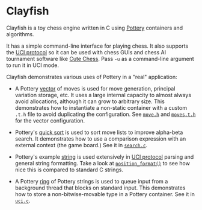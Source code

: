 # Clayfish

Clayfish is a toy chess engine written in C using [Pottery](../../..) containers and algorithms.

It has a simple command-line interface for playing chess. It also supports the [UCI protocol](https://www.chessprogramming.org/UCI) so it can be used with chess GUIs and chess AI tournament software like [Cute Chess](https://cutechess.com/). Pass `-u` as a command-line argument to run it in UCI mode.

Clayfish demonstrates various uses of Pottery in a "real" application:

- A Pottery [vector](../../../include/pottery/vector/) of moves is used for move generation, principal variation storage, etc. It uses a large internal capacity to almost always avoid allocations, although it can grow to arbitrary size. This demonstrates how to instantiate a non-static container with a custom `.t.h` file to avoid duplicating the configuration. See [`move.h`](move.h) and [`moves.t.h`](moves.t.h) for the vector configuration.

- Pottery's [quick sort](../../../include/pottery/quick_sort/) is used to sort move lists to improve alpha-beta search. It demonstrates how to use a comparison expression with an external context (the game board.) See it in [`search.c`](search.c).

- Pottery's example [string](../string/) is used extensively in [UCI protocol](https://www.chessprogramming.org/UCI) parsing and general string formatting. Take a look at [`position_format()`](position.c) to see how nice this is compared to standard C strings.

- A Pottery [ring](../../../include/pottery/ring/) of Pottery strings is used to queue input from a background thread that blocks on standard input. This demonstrates how to store a non-bitwise-movable type in a Pottery container. See it in [`uci.c`](uci.c).
